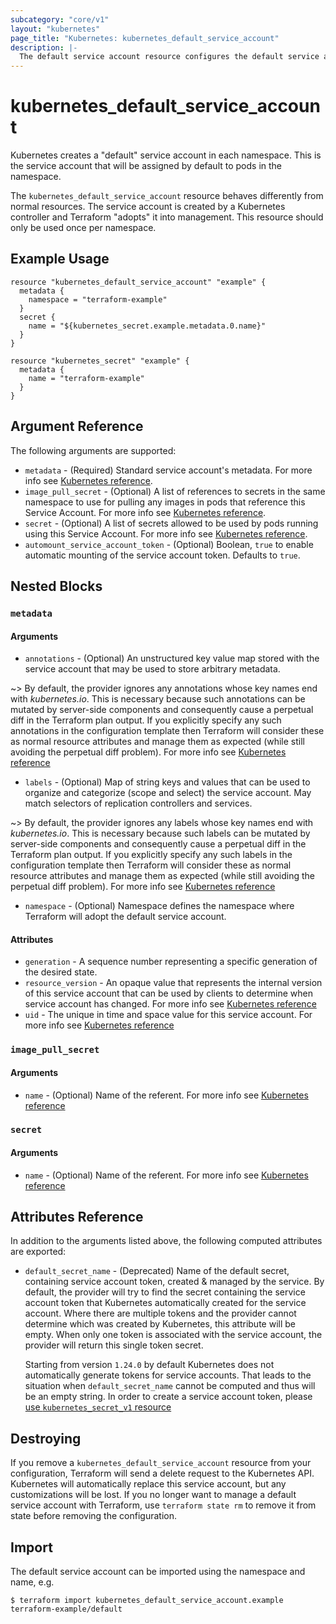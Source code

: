 ```yaml
---
subcategory: "core/v1"
layout: "kubernetes"
page_title: "Kubernetes: kubernetes_default_service_account"
description: |-
  The default service account resource configures the default service account created by Kubernetes in each namespace.
---
```


# kubernetes_default_service_account

Kubernetes creates a "default" service account in each namespace. This is the service account that will be assigned by default to pods in the namespace. 

The `kubernetes_default_service_account` resource behaves differently from normal resources. The service account is created by a Kubernetes controller and Terraform "adopts" it into management. This resource should only be used once per namespace.

## Example Usage

```hcl
resource "kubernetes_default_service_account" "example" {
  metadata {
    namespace = "terraform-example"
  }
  secret {
    name = "${kubernetes_secret.example.metadata.0.name}"
  }
}

resource "kubernetes_secret" "example" {
  metadata {
    name = "terraform-example"
  }
}
```

## Argument Reference

The following arguments are supported:

* `metadata` - (Required) Standard service account's metadata. For more info see [Kubernetes reference](https://github.com/kubernetes/community/blob/master/contributors/devel/sig-architecture/api-conventions.md#metadata).
* `image_pull_secret` - (Optional) A list of references to secrets in the same namespace to use for pulling any images in pods that reference this Service Account. For more info see [Kubernetes reference](https://kubernetes.io/docs/concepts/configuration/secret/#manually-specifying-an-imagepullsecret).
* `secret` - (Optional) A list of secrets allowed to be used by pods running using this Service Account. For more info see [Kubernetes reference](https://kubernetes.io/docs/concepts/configuration/secret/).
* `automount_service_account_token` - (Optional) Boolean, `true` to enable automatic mounting of the service account token. Defaults to `true`.

## Nested Blocks

### `metadata`

#### Arguments

* `annotations` - (Optional) An unstructured key value map stored with the service account that may be used to store arbitrary metadata. 

~> By default, the provider ignores any annotations whose key names end with *kubernetes.io*. This is necessary because such annotations can be mutated by server-side components and consequently cause a perpetual diff in the Terraform plan output. If you explicitly specify any such annotations in the configuration template then Terraform will consider these as normal resource attributes and manage them as expected (while still avoiding the perpetual diff problem). For more info see [Kubernetes reference](https://kubernetes.io/docs/concepts/overview/working-with-objects/annotations/)

* `labels` - (Optional) Map of string keys and values that can be used to organize and categorize (scope and select) the service account. May match selectors of replication controllers and services. 

~> By default, the provider ignores any labels whose key names end with *kubernetes.io*. This is necessary because such labels can be mutated by server-side components and consequently cause a perpetual diff in the Terraform plan output. If you explicitly specify any such labels in the configuration template then Terraform will consider these as normal resource attributes and manage them as expected (while still avoiding the perpetual diff problem). For more info see [Kubernetes reference](https://kubernetes.io/docs/concepts/overview/working-with-objects/labels/)

* `namespace` - (Optional) Namespace defines the namespace where Terraform will adopt the default service account.

#### Attributes

* `generation` - A sequence number representing a specific generation of the desired state.
* `resource_version` - An opaque value that represents the internal version of this service account that can be used by clients to determine when service account has changed. For more info see [Kubernetes reference](https://github.com/kubernetes/community/blob/master/contributors/devel/sig-architecture/api-conventions.md#concurrency-control-and-consistency)
* `uid` - The unique in time and space value for this service account. For more info see [Kubernetes reference](https://kubernetes.io/docs/concepts/overview/working-with-objects/names/#uids)

### `image_pull_secret`

#### Arguments

* `name` - (Optional) Name of the referent. For more info see [Kubernetes reference](https://kubernetes.io/docs/concepts/overview/working-with-objects/names/#names)

### `secret`

#### Arguments

* `name` - (Optional) Name of the referent. For more info see [Kubernetes reference](https://kubernetes.io/docs/concepts/overview/working-with-objects/names/#names)

## Attributes Reference

In addition to the arguments listed above, the following computed attributes are exported:

* `default_secret_name` - (Deprecated) Name of the default secret, containing service account token, created & managed by the service. By default, the provider will try to find the secret containing the service account token that Kubernetes automatically created for the service account. Where there are multiple tokens and the provider cannot determine which was created by Kubernetes, this attribute will be empty. When only one token is associated with the service account, the provider will return this single token secret.

  Starting from version `1.24.0` by default Kubernetes does not automatically generate tokens for service accounts. That leads to the situation when `default_secret_name` cannot be computed and thus will be an empty string. In order to create a service account token, please [use `kubernetes_secret_v1` resource](https://registry.terraform.io/providers/hashicorp/kubernetes/latest/docs/resources/secret_v1#example-usage-service-account-token)

## Destroying

If you remove a `kubernetes_default_service_account` resource from your configuration, Terraform will send a delete request to the Kubernetes API. Kubernetes will automatically replace this service account, but any customizations will be lost. If you no longer want to manage a default service account with Terraform, use `terraform state rm` to remove it from state before removing the configuration.

## Import

The default service account can be imported using the namespace and name, e.g.

```
$ terraform import kubernetes_default_service_account.example terraform-example/default
```
